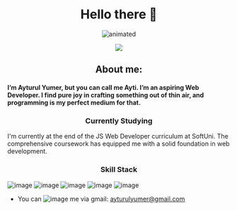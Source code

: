 
<h1 align="center">
   Hello there 👋
</h1>

<p align="center">
  <img src="https://media3.giphy.com/media/DwXOS8RqHocEM/giphy.gif" alt="animated" />
</p>

<p align="center">
   <a href="https://git.io/streak-stats"><img src="https://streak-stats.demolab.com?user=ajummer&theme=javascript-dark&hide_border=true&mode=weekly"/></a>
</p>
      
   <h2 align="center">About me: </h2>
   <h4>I’m Ayturul Yumer, but you can call me Ayti. I’m an aspiring  Web Developer. I find pure joy in crafting something out of thin air, and programming is my perfect medium for that. </h4>

<h3 align="center">
  Currently Studying 
</h3>
 
<p>I'm currently at the end of the JS Web Developer curriculum at SoftUni. The comprehensive coursework has equipped me with a solid foundation in web development.</p>

<h3 align="center">
    Skill Stack 
</h3>


   ![image](https://github.com/ajummer/ajummer/assets/142006703/f55495dc-dc8c-42a6-94f8-fecd28c73ce7)
 ![image](https://github.com/ajummer/ajummer/assets/142006703/391ed12d-eda9-4d14-831b-18cc4d533045) ![image](https://github.com/ajummer/ajummer/assets/142006703/9a7fd7f3-8e67-417c-8002-43ac8a8f2c05) ![image](https://github.com/ajummer/ajummer/assets/142006703/4b2570b7-4950-4d8f-acd9-73266dc08993) ![image](https://github.com/ajummer/ajummer/assets/142006703/c95b4c41-6dcb-438f-a213-b07632405322) 

 




- You can ![image](https://github.com/ajummer/ajummer/assets/142006703/4a70d94f-a2b9-415b-92ab-ea706c13c422) me via  gmail: ayturulyumer@gmail.com 



